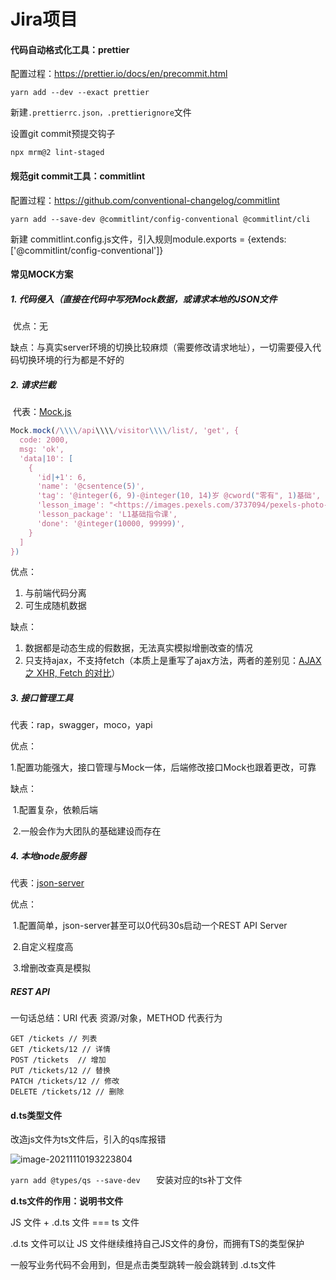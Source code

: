 # Jira项目

#### 代码自动格式化工具：prettier

配置过程：https://prettier.io/docs/en/precommit.html

``` yarn add --dev --exact prettier ```

新建``` .prettierrc.json，.prettierignore ```文件

设置git commit预提交钩子

```npx mrm@2 lint-staged ```



#### 规范git commit工具：commitlint

配置过程：https://github.com/conventional-changelog/commitlint

`` yarn add --save-dev @commitlint/config-conventional @commitlint/cli ``

新建 commitlint.config.js文件，引入规则module.exports = {extends: ['@commitlint/config-conventional']}



#### 常见MOCK方案

##### 1. 代码侵入（直接在代码中写死Mock数据，或请求本地的JSON文件

​	优点：无

​	缺点：与真实server环境的切换比较麻烦（需要修改请求地址），一切需要侵入代码切换环境的行为都是不好的

##### 2. 请求拦截

​	代表：[Mock.js](http://mockjs.com/)

```javascript
Mock.mock(/\\\\/api\\\\/visitor\\\\/list/, 'get', {
  code: 2000,
  msg: 'ok',
  'data|10': [
    {
      'id|+1': 6,
      'name': '@csentence(5)',
      'tag': '@integer(6, 9)-@integer(10, 14)岁 @cword("零有", 1)基础',
      'lesson_image': "<https://images.pexels.com/3737094/pexels-photo-3737094.jpeg>",
      'lesson_package': 'L1基础指令课',
      'done': '@integer(10000, 99999)',
    }
  ]
})
```

优点：

1. 与前端代码分离
2. 可生成随机数据

缺点：

1. 数据都是动态生成的假数据，无法真实模拟增删改查的情况
2. 只支持ajax，不支持fetch（本质上是重写了ajax方法，两者的差别见：[AJAX 之 XHR, Fetch 的对比](https://zhuanlan.zhihu.com/p/24594294)）

##### 3. 接口管理工具

代表：rap，swagger，moco，yapi

优点：

​	1.配置功能强大，接口管理与Mock一体，后端修改接口Mock也跟着更改，可靠

缺点：

​	1.配置复杂，依赖后端

​	2.一般会作为大团队的基础建设而存在

##### 4. 本地node服务器

代表：[json-server](https://github.com/typicode/json-server )

优点：

​	1.配置简单，json-server甚至可以0代码30s启动一个REST API Server

​	2.自定义程度高

​	3.增删改查真是模拟

##### REST API

一句话总结：URI 代表 资源/对象，METHOD 代表行为

```
GET /tickets // 列表
GET /tickets/12 // 详情
POST /tickets  // 增加
PUT /tickets/12 // 替换
PATCH /tickets/12 // 修改
DELETE /tickets/12 // 删除
```



#### d.ts类型文件

改造js文件为ts文件后，引入的qs库报错

![image-20211110193223804](C:\Users\H\AppData\Roaming\Typora\typora-user-images\image-20211110193223804.png)

```yarn add @types/qs --save-dev   ``` 安装对应的ts补丁文件

**d.ts文件的作用：说明书文件**

JS 文件 + .d.ts 文件   === ts 文件

.d.ts 文件可以让 JS 文件继续维持自己JS文件的身份，而拥有TS的类型保护

一般写业务代码不会用到，但是点击类型跳转一般会跳转到 .d.ts文件

